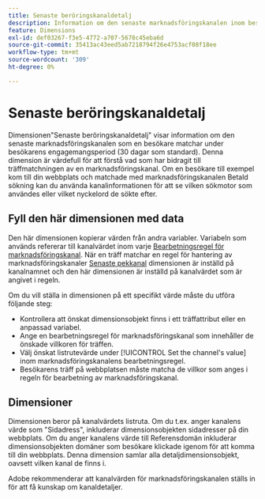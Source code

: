 ```yaml
---
title: Senaste beröringskanaldetalj
description: Information om den senaste marknadsföringskanalen inom besökarens förfallotid för engagemang.
feature: Dimensions
exl-id: def03267-f3e5-4772-a707-5678c45eba6d
source-git-commit: 35413ac43eed5ab7218794f26e4753acf08f18ee
workflow-type: tm+mt
source-wordcount: '309'
ht-degree: 0%

---
```


# Senaste beröringskanaldetalj

Dimensionen&quot;Senaste beröringskanaldetalj&quot; visar information om den senaste marknadsföringskanalen som en besökare matchar under besökarens engagemangsperiod (30 dagar som standard). Denna dimension är värdefull för att förstå vad som har bidragit till träffmatchningen av en marknadsföringskanal. Om en besökare till exempel kom till din webbplats och matchade med marknadsföringskanalen Betald sökning kan du använda kanalinformationen för att se vilken sökmotor som användes eller vilket nyckelord de sökte efter.

## Fyll den här dimensionen med data

Den här dimensionen kopierar värden från andra variabler. Variabeln som används refererar till kanalvärdet inom varje [Bearbetningsregel för marknadsföringskanal](/help/admin/admin/marketing-channels-admin.md). När en träff matchar en regel för hantering av marknadsföringskanaler [Senaste pekkanal](last-touch-channel.md) dimensionen är inställd på kanalnamnet och den här dimensionen är inställd på kanalvärdet som är angivet i regeln.

Om du vill ställa in dimensionen på ett specifikt värde måste du utföra följande steg:

* Kontrollera att önskat dimensionsobjekt finns i ett träffattribut eller en anpassad variabel.
* Ange en bearbetningsregel för marknadsföringskanal som innehåller de önskade villkoren för träffen.
* Välj önskat listrutevärde under [!UICONTROL Set the channel's value] inom marknadsföringskanalens bearbetningsregel.
* Besökarens träff på webbplatsen måste matcha de villkor som anges i regeln för bearbetning av marknadsföringskanal.

## Dimensioner

Dimensionen beror på kanalvärdets listruta. Om du t.ex. anger kanalens värde som &quot;Sidadress&quot;, inkluderar dimensionsobjekten sidadresser på din webbplats. Om du anger kanalens värde till Referensdomän inkluderar dimensionsobjekten domäner som besökare klickade igenom för att komma till din webbplats. Denna dimension samlar alla detaljdimensionsobjekt, oavsett vilken kanal de finns i.

Adobe rekommenderar att kanalvärden för marknadsföringskanalen ställs in för att få kunskap om kanaldetaljer.
